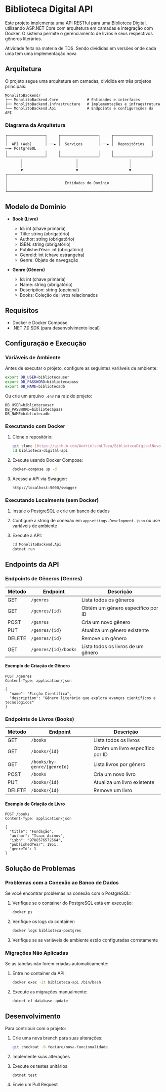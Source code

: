 # Biblioteca Digital API

Este projeto implementa uma API RESTful para uma Biblioteca Digital, utilizando ASP.NET Core com arquitetura em camadas e integração com Docker. O sistema permite o gerenciamento de livros e seus respectivos gêneros literários.

Atividade feita na materia de TDS. Sendo divididas em versões onde cada uma tem uma implementação nova

## Arquitetura

O projeto segue uma arquitetura em camadas, dividida em três projetos principais:

```
MonolitoBackend/
├── MonolitoBackend.Core             # Entidades e interfaces
├── MonolitoBackend.Infrastructure   # Implementações e infraestrutura
└── MonolitoBackend.Api              # Endpoints e configurações da API
```

### Diagrama da Arquitetura

```
┌─────────────────┐     ┌─────────────────┐     ┌─────────────────┐
│                 │     │                 │     │                 │
│  API (Web)      │ ──► │  Serviços       │ ──► │  Repositórios   │ ──► PostgreSQL
│                 │     │                 │     │                 │
└─────────────────┘     └─────────────────┘     └─────────────────┘
       │                        │                       │
       │                        │                       │
       ▼                        ▼                       ▼
┌─────────────────────────────────────────────────────────────────┐
│                                                                 │
│                          Entidades do Domínio                   │
│                                                                 │
└─────────────────────────────────────────────────────────────────┘
```

## Modelo de Domínio

- **Book (Livro)**
  - Id: int (chave primária)
  - Title: string (obrigatório)
  - Author: string (obrigatório)
  - ISBN: string (obrigatório)
  - PublishedYear: int (obrigatório)
  - GenreId: int (chave estrangeira)
  - Genre: Objeto de navegação

- **Genre (Gênero)**
  - Id: int (chave primária)
  - Name: string (obrigatório)
  - Description: string (opcional)
  - Books: Coleção de livros relacionados

## Requisitos

- Docker e Docker Compose
- .NET 7.0 SDK (para desenvolvimento local)

## Configuração e Execução

### Variáveis de Ambiente

Antes de executar o projeto, configure as seguintes variáveis de ambiente:

```bash
export DB_USER=bibliotecauser
export DB_PASSWORD=bibliotecapass
export DB_NAME=bibliotecadb
```

Ou crie um arquivo `.env` na raiz do projeto:

```
DB_USER=bibliotecauser
DB_PASSWORD=bibliotecapass
DB_NAME=bibliotecadb
```

### Executando com Docker

1. Clone o repositório:
   ```bash
   git clone [https://github.com/AndrielsonLTeza/BibliotecaDigitalNovo.git]
   cd biblioteca-digital-api
   ```

2. Execute usando Docker Compose:
   ```bash
   docker-compose up -d
   ```

3. Acesse a API via Swagger:
   ```
   http://localhost:5000/swagger
   ```

### Executando Localmente (sem Docker)

1. Instale o PostgreSQL e crie um banco de dados

2. Configure a string de conexão em `appsettings.Development.json` ou use variáveis de ambiente

3. Execute a API:
   ```bash
   cd MonolitoBackend.Api
   dotnet run
   ```

## Endpoints da API

### Endpoints de Gêneros (Genres)

| Método | Endpoint | Descrição |
|--------|----------|-----------|
| GET | `/genres` | Lista todos os gêneros |
| GET | `/genres/{id}` | Obtém um gênero específico por ID |
| POST | `/genres` | Cria um novo gênero |
| PUT | `/genres/{id}` | Atualiza um gênero existente |
| DELETE | `/genres/{id}` | Remove um gênero |
| GET | `/genres/{id}/books` | Lista todos os livros de um gênero |

#### Exemplo de Criação de Gênero

```http
POST /genres
Content-Type: application/json

{
  "name": "Ficção Científica",
  "description": "Gênero literário que explora avanços científicos e tecnológicos"
}
```

### Endpoints de Livros (Books)

| Método | Endpoint | Descrição |
|--------|----------|-----------|
| GET | `/books` | Lista todos os livros |
| GET | `/books/{id}` | Obtém um livro específico por ID |
| GET | `/books/by-genre/{genreId}` | Lista livros por gênero |
| POST | `/books` | Cria um novo livro |
| PUT | `/books/{id}` | Atualiza um livro existente |
| DELETE | `/books/{id}` | Remove um livro |

#### Exemplo de Criação de Livro

```http
POST /books
Content-Type: application/json

{
  "title": "Fundação",
  "author": "Isaac Asimov",
  "isbn": "9788576572664",
  "publishedYear": 1951,
  "genreId": 1
}
```

## Solução de Problemas

### Problemas com a Conexão ao Banco de Dados

Se você encontrar problemas na conexão com o PostgreSQL:

1. Verifique se o container do PostgreSQL está em execução:
   ```bash
   docker ps
   ```

2. Verifique os logs do container:
   ```bash
   docker logs biblioteca-postgres
   ```

3. Verifique se as variáveis de ambiente estão configuradas corretamente

### Migrações Não Aplicadas

Se as tabelas não forem criadas automaticamente:

1. Entre no container da API:
   ```bash
   docker exec -it biblioteca-api /bin/bash
   ```

2. Execute as migrações manualmente:
   ```bash
   dotnet ef database update
   ```

## Desenvolvimento

Para contribuir com o projeto:

1. Crie uma nova branch para suas alterações:
   ```bash
   git checkout -b feature/nova-funcionalidade
   ```

2. Implemente suas alterações

3. Execute os testes unitários:
   ```bash
   dotnet test
   ```

4. Envie um Pull Request
